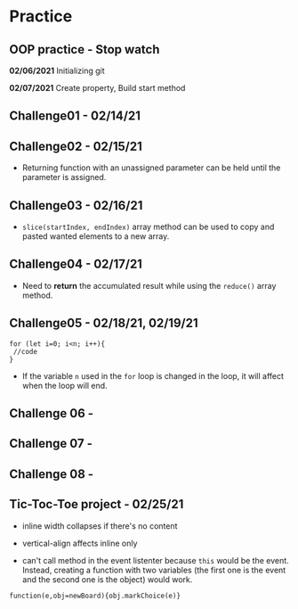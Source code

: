 # Practice

## OOP practice - Stop watch

**02/06/2021**
Initializing git

**02/07/2021** 
Create property, Build start method

## Challenge01 - 02/14/21


## Challenge02 - 02/15/21

* Returning function with an unassigned parameter can be held until the parameter is assigned.

## Challenge03 - 02/16/21

* `slice(startIndex, endIndex)` array method can be used to copy and pasted wanted elements to a new array.

## Challenge04 - 02/17/21

* Need to **return** the accumulated result while using the `reduce()` array method. 

## Challenge05 - 02/18/21, 02/19/21

```
for (let i=0; i<n; i++){
 //code
}
``` 
* If the variable `n` used in the `for` loop is changed in the loop, it will affect when the loop will end.

## Challenge 06 -

## Challenge 07 -

## Challenge 08 - 

##

## Tic-Toc-Toe project - 02/25/21

* inline width collapses if there's no content

* vertical-align affects inline only

* can't call method in the event listenter because `this` would be the event. Instead, creating a function with two variables (the first one is the event and the second one is the object) would work.
```
function(e,obj=newBoard){obj.markChoice(e)}
```